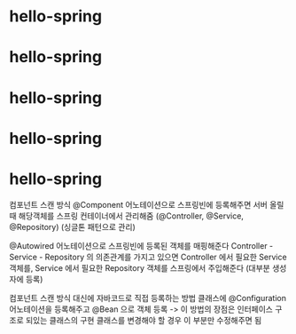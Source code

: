 # hello-spring
# hello-spring
# hello-spring
# hello-spring
# hello-spring



컴포넌트 스캔 방식
@Component 어노테이션으로 스프링빈에 등록해주면
서버 올릴때 해당객체를 스프링 컨테이너에서 관리해줌
(@Controller, @Service, @Repository)
(싱글톤 패턴으로 관리)

@Autowired 어노테이션으로 스프링빈에 등록된 객체를 매핑해준다
Controller - Service - Repository 의 의존관계를 가지고 있으면
Controller 에서 필요한 Service 객체를,
Service 에서 필요한 Repository 객체를
스프링에서 주입해준다
(대부분 생성자에 등록)

컴포넌트 스캔 방식 대신에 자바코드로 직접 등록하는 방법
클래스에 @Configuration 어노테이션을 등록해주고
@Bean 으로 객체 등록
-> 이 방법의 장점은 인터페이스 구조로 되있는 클래스의 구현 클래스를 변경해야 할 경우
이 부분만 수정해주면 됨